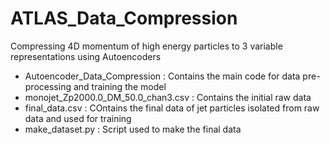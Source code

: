 # ATLAS_Data_Compression

Compressing 4D momentum of high energy particles to 3 variable representations using Autoencoders

- Autoencoder_Data_Compression : Contains the main code for data pre-processing and training the model
- monojet_Zp2000.0_DM_50.0_chan3.csv : Contains the initial raw data
- final_data.csv : COntains the final data of jet particles isolated from raw data and used for training
- make_dataset.py : Script used to make the final data
